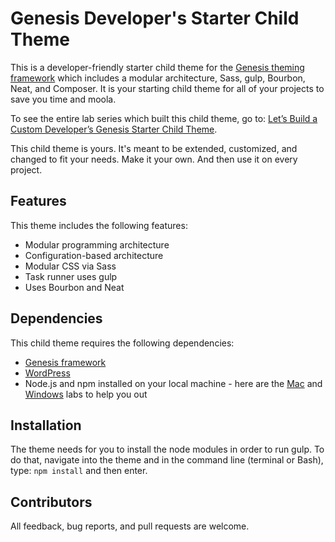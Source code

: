 # Genesis Developer's Starter Child Theme

This is a developer-friendly starter child theme for the [Genesis theming framework](http://my.studiopress.com/themes/genesis/) which includes a modular architecture, Sass, gulp, Bourbon, Neat, and Composer.  It is your starting child theme for all of your projects to save you time and moola. 

To see the entire lab series which built this child theme, go to: [Let’s Build a Custom Developer’s Genesis Starter Child Theme](https://www.blackbirdconsult.com/labs-guide/lets-build-custom-developers-genesis-starter-child-theme).

This child theme is yours.  It's meant to be extended, customized, and changed to fit your needs.  Make it your own.  And then use it on every project.

## Features

This theme includes the following features:

- Modular programming architecture
- Configuration-based architecture
- Modular CSS via Sass
- Task runner uses gulp
- Uses Bourbon and Neat

## Dependencies

This child theme requires the following dependencies:

- [Genesis framework](http://my.studiopress.com/themes/genesis/)
- [WordPress](https://wordpress.org/download/)
- Node.js and npm installed on your local machine - here are the [Mac]((https://www.blackbirdconsult.com/labs/local-development-environment-setup-mac/node-npm)) and [Windows](https://www.blackbirdconsult.com/labs/local-development-environment-setup-windows/node-npm) labs to help you out

## Installation

The theme needs for you to install the node modules in order to run gulp.  To do that, navigate into the theme and in the command line (terminal or Bash), type: `npm install` and then enter.  

## Contributors

All feedback, bug reports, and pull requests are welcome.